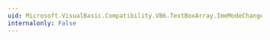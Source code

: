 ```yaml
---
uid: Microsoft.VisualBasic.Compatibility.VB6.TextBoxArray.ImeModeChanged
internalonly: False
---
```

